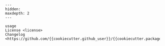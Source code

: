 ```{include} ../README.md

```

[license]: license
[command-line reference]: usage

```{toctree}
---
hidden:
maxdepth: 2
---

usage
License <license>
Changelog <https://github.com/{{cookiecutter.github_user}}/{{cookiecutter.package_name}}/releases>
```
